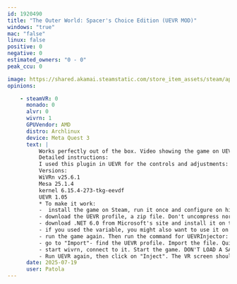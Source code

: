 ```yaml
---
id: 1920490
title: "The Outer World: Spacer's Choice Edition (UEVR MOD)"
windows: "true"
mac: "false"
linux: false
positive: 0
negative: 0
estimated_owners: "0 - 0"
peak_ccu: 0

image: https://shared.akamai.steamstatic.com/store_item_assets/steam/apps/1920490/header.jpg?t=1721725925
opinions:

    - steamVR: 0
      monado: 0
      alvr: 0
      wivrn: 1
      GPUVendor: AMD
      distro: Archlinux
      device: Meta Quest 3
      text: |
          Works perfectly out of the box. Video showing the game on UEVR:  https://www.youtube.com/watch?v=fIM_2x-u6nE
          Detailed instructions:
          I used this plugin in UEVR for the controls and adjustments: https://github.com/gwizdek/OuterWorlds-UEVR-Plugin
          Versions:
          WiVRn v25.6.1
          Mesa 25.1.4
          kernel 6.15.4-273-tkg-eevdf
          UEVR 1.05
          * To make it work:
          -  install the game on Steam, run it once and configure on high or medium- download UEVR, uncompress it. Then copy its directory under the game prefix, e.g. cp -r uevr ~/.local/share/Steam/steamapps/compatdata/1622910/pfx/drive_c/
          - download the UEVR profile, a zip file. Don't uncompress nor rename it.
          - download .NET 6.0 from Microsoft's site and install it on the prefix, say .net is under /dados: PRESSURE_VESSEL_FILESYSTEMS_RW="/dados:/home" protontricks-launch --no-bwrap --appid 1920490 /dados/windowsdesktop-runtime-6.0.36-win-x64.exe (the PRESSURE_VESSEL_FILESYSTEMS_RW is needed so that proton can see the executable file)
          - if you used the variable, you might also want to use it on your steam launch options, so that the game can fully access all files: PRESSURE_VESSEL_FILESYSTEMS_RW="/dados:/home" %command%
          - run the game again. Then run the command for UEVRInjector: PRESSURE_VESSEL_FILESYSTEMS_RW="/dados:/home" protontricks-launch --no-bwrap --appid 1622910 ~/.local/share/Steam/steamapps/compatdata/1622910/pfx/drive_c/uevr/UEVRInjector.exe
          - go to "Import"- find the UEVR profile. Import the file. Quit the game and UEVR.
          - start wivrn, connect to it. Start the game. DON'T LOAD A SAVEGAME, for me it crashes every time if I inject after starting playing. I have to inject on the title screen.
          - Run UEVR again, then click on "Inject". The VR screen should go dark for a few seconds, then appear in all its glory. Click both thumbnails to close UEVR screen and start playing.
      date: 2025-07-19
      user: Patola
---
```

